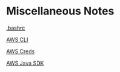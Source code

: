 

# Miscellaneous Notes

[.bashrc](bashrc)

[AWS CLI](aws-cli)

[AWS Creds](aws-creds)

[AWS Java SDK](aws-java-sdk)
